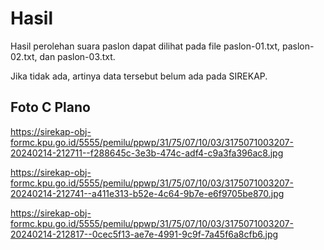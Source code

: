 # Hasil

Hasil perolehan suara paslon dapat dilihat pada file paslon-01.txt, paslon-02.txt, dan paslon-03.txt.

Jika tidak ada, artinya data tersebut belum ada pada SIREKAP.

## Foto C Plano

https://sirekap-obj-formc.kpu.go.id/5555/pemilu/ppwp/31/75/07/10/03/3175071003207-20240214-212711--f288645c-3e3b-474c-adf4-c9a3fa396ac8.jpg

https://sirekap-obj-formc.kpu.go.id/5555/pemilu/ppwp/31/75/07/10/03/3175071003207-20240214-212741--a411e313-b52e-4c64-9b7e-e6f9705be870.jpg

https://sirekap-obj-formc.kpu.go.id/5555/pemilu/ppwp/31/75/07/10/03/3175071003207-20240214-212817--0cec5f13-ae7e-4991-9c9f-7a45f6a8cfb6.jpg

